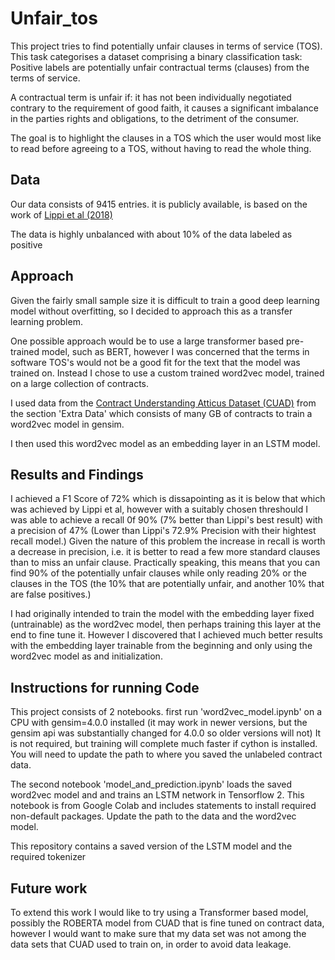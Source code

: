 # Unfair_tos
This project tries to find potentially unfair clauses in terms of service (TOS).  This task categorises a dataset comprising a binary classification task: Positive labels are potentially unfair contractual terms (clauses) from the terms of service. 

A contractual term is unfair if: 
it has not been individually negotiated contrary to the requirement of good faith, 
it causes a significant imbalance in the parties rights and obligations, to the detriment of the consumer. 

The goal is to highlight the clauses in a TOS which the user would most like to read before agreeing to a TOS, without having to read the whole thing.


## Data
Our data consists of 9415 entries. it is publicly available, is based on the work of [Lippi et al (2018)](https://arxiv.org/pdf/1805.01217v2.pdf)

The data is highly unbalanced with about 10% of the data labeled as positive

## Approach
Given the fairly small sample size it is difficult to train a good deep learning model without overfitting, so I decided to approach this as a transfer learning problem.  

One possible approach would be to use a large transformer based pre-trained model, such as BERT, however I was concerned that the terms in software TOS's would not be a good fit for the text that the model was trained on.  Instead I chose to use a custom trained word2vec model, trained on a large collection of contracts.


I used data from the  [Contract Understanding Atticus Dataset (CUAD)](https://github.com/TheAtticusProject/cuad)   from the section 'Extra Data'
which consists of many GB of contracts to train a word2vec model in gensim.

I then used this word2vec model as an embedding layer in an LSTM model.

## Results and Findings
I achieved a F1 Score of 72% which is dissapointing as it is below that which was achieved by Lippi et al, however with a suitably chosen threshould I was able to achieve a recall 0f 90% (7% better than Lippi's best result) with a precision of 47% (Lower than Lippi's 72.9% Precision with their hightest recall model.)  Given the nature of this problem the increase in recall is worth a decrease in precision, i.e. it is better to read a few more standard clauses than to miss an unfair clause.  Practically speaking, this means that you can find 90% of the potentially unfair clauses while only reading 20% or the clauses in the TOS (the 10% that are potentially unfair, and another 10% that are false positives.)

I had originally intended to train the model with the embedding layer fixed (untrainable) as the word2vec model, then perhaps training this layer at the end to fine tune it.  However I discovered that I achieved much better results with the embedding layer trainable from the beginning and only using the word2vec model as and initialization.

##  Instructions for running Code
This project consists of 2 notebooks.  first run 'word2vec_model.ipynb' on a CPU with gensim=4.0.0 installed (it may work in newer versions, but the gensim api was substantially changed for 4.0.0 so older versions will not)  It is not required, but training will complete much faster if cython is installed.  You will need to update the path to where you saved the unlabeled contract data.

The second notebook 'model_and_prediction.ipynb' loads the saved word2vec model and and trains an LSTM network in Tensorflow 2.  This notebook is from Google Colab and includes statements to install required non-default packages.  Update the path to the data and the word2vec model.  

This repository contains a saved version of the LSTM model and the required tokenizer

## Future work
To extend this work I would like to try using a Transformer based model, possibly the ROBERTA model from CUAD that is fine tuned on contract data, however I would want to make sure that my data set was not among the data sets that CUAD used to train on, in order to avoid data leakage.

